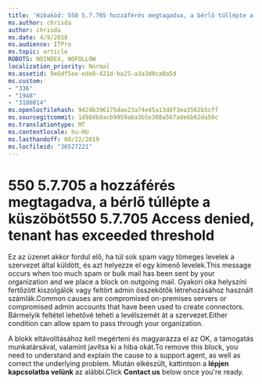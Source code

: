 ```yaml
---
title: 'Hibakód: 550 5.7.705 hozzáférés megtagadva, a bérlő túllépte a küszöböt'
ms.author: chrisda
author: chrisda
ms.date: 4/9/2018
ms.audience: ITPro
ms.topic: article
ROBOTS: NOINDEX, NOFOLLOW
localization_priority: Normal
ms.assetid: 9e6df5ee-ede8-421d-ba25-a3a3d0ca0a5d
ms.custom:
- "336"
- "1948"
- "3100014"
ms.openlocfilehash: 9424b396175dae23a74e45a13ddf3ea3562b5cff
ms.sourcegitcommit: 1d98db8acb9959aba3b5e308a567ade6b62da56c
ms.translationtype: MT
ms.contentlocale: hu-HU
ms.lasthandoff: 08/22/2019
ms.locfileid: "36527221"
---
```

# <a name="550-57705-access-denied-tenant-has-exceeded-threshold"></a><span data-ttu-id="83475-102">550 5.7.705 a hozzáférés megtagadva, a bérlő túllépte a küszöböt</span><span class="sxs-lookup"><span data-stu-id="83475-102">550 5.7.705 Access denied, tenant has exceeded threshold</span></span>

<span data-ttu-id="83475-103">Ez az üzenet akkor fordul elő, ha túl sok spam vagy tömeges levelek a szervezet által küldött, és azt helyezze el egy kimenő levelek.</span><span class="sxs-lookup"><span data-stu-id="83475-103">This message occurs when too much spam or bulk mail has been sent by your organization and we place a block on outgoing mail.</span></span>
<span data-ttu-id="83475-104">Gyakori oka helyszíni fertőzött kiszolgálók vagy feltört admin összekötők létrehozásához használt számlák.</span><span class="sxs-lookup"><span data-stu-id="83475-104">Common causes are compromised on-premises servers or compromised admin accounts that have been used to create connectors.</span></span> <span data-ttu-id="83475-105">Bármelyik feltétel lehetővé teheti a levélszemét át a szervezet.</span><span class="sxs-lookup"><span data-stu-id="83475-105">Either condition can allow spam to pass through your organization.</span></span>

<span data-ttu-id="83475-106">A blokk eltávolításához kell megérteni és magyarázza el az OK, a támogatás munkatársával, valamint javítsa ki a hiba okát.</span><span class="sxs-lookup"><span data-stu-id="83475-106">To remove this block, you need to understand and explain the cause to a support agent, as well as correct the underlying problem.</span></span>
<span data-ttu-id="83475-107">Miután elkészült, kattintson a **lépjen kapcsolatba velünk** az alábbi.</span><span class="sxs-lookup"><span data-stu-id="83475-107">Click **Contact us** below once you're ready.</span></span>
